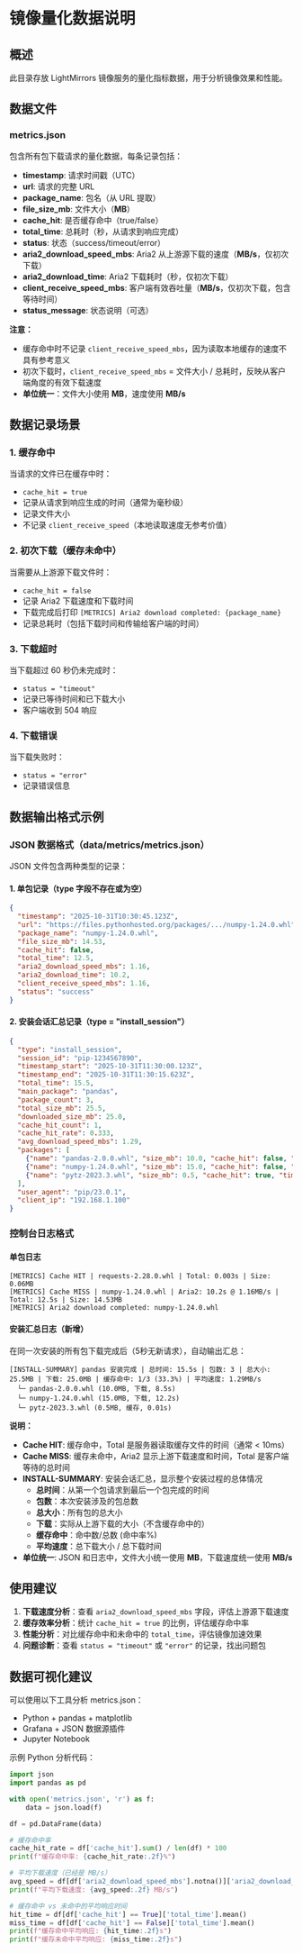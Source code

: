 # 镜像量化数据说明

## 概述

此目录存放 LightMirrors 镜像服务的量化指标数据，用于分析镜像效果和性能。

## 数据文件

### metrics.json

包含所有包下载请求的量化数据，每条记录包括：

- **timestamp**: 请求时间戳（UTC）
- **url**: 请求的完整 URL
- **package_name**: 包名（从 URL 提取）
- **file_size_mb**: 文件大小（**MB**）
- **cache_hit**: 是否缓存命中（true/false）
- **total_time**: 总耗时（秒，从请求到响应完成）
- **status**: 状态（success/timeout/error）
- **aria2_download_speed_mbs**: Aria2 从上游源下载的速度（**MB/s**，仅初次下载）
- **aria2_download_time**: Aria2 下载耗时（秒，仅初次下载）
- **client_receive_speed_mbs**: 客户端有效吞吐量（**MB/s**，仅初次下载，包含等待时间）
- **status_message**: 状态说明（可选）

**注意：** 
- 缓存命中时不记录 `client_receive_speed_mbs`，因为读取本地缓存的速度不具有参考意义
- 初次下载时，`client_receive_speed_mbs` = 文件大小 / 总耗时，反映从客户端角度的有效下载速度
- **单位统一**：文件大小使用 **MB**，速度使用 **MB/s**

## 数据记录场景

### 1. 缓存命中
当请求的文件已在缓存中时：
- `cache_hit = true`
- 记录从请求到响应生成的时间（通常为毫秒级）
- 记录文件大小
- 不记录 `client_receive_speed`（本地读取速度无参考价值）

### 2. 初次下载（缓存未命中）
当需要从上游源下载文件时：
- `cache_hit = false`
- 记录 Aria2 下载速度和下载时间
- 下载完成后打印 `[METRICS] Aria2 download completed: {package_name}`
- 记录总耗时（包括下载时间和传输给客户端的时间）

### 3. 下载超时
当下载超过 60 秒仍未完成时：
- `status = "timeout"`
- 记录已等待时间和已下载大小
- 客户端收到 504 响应

### 4. 下载错误
当下载失败时：
- `status = "error"`
- 记录错误信息

## 数据输出格式示例

### JSON 数据格式（data/metrics/metrics.json）

JSON 文件包含两种类型的记录：

#### 1. 单包记录（type 字段不存在或为空）

```json
{
  "timestamp": "2025-10-31T10:30:45.123Z",
  "url": "https://files.pythonhosted.org/packages/.../numpy-1.24.0.whl",
  "package_name": "numpy-1.24.0.whl",
  "file_size_mb": 14.53,
  "cache_hit": false,
  "total_time": 12.5,
  "aria2_download_speed_mbs": 1.16,
  "aria2_download_time": 10.2,
  "client_receive_speed_mbs": 1.16,
  "status": "success"
}
```

#### 2. 安装会话汇总记录（type = "install_session"）

```json
{
  "type": "install_session",
  "session_id": "pip-1234567890",
  "timestamp_start": "2025-10-31T11:30:00.123Z",
  "timestamp_end": "2025-10-31T11:30:15.623Z",
  "total_time": 15.5,
  "main_package": "pandas",
  "package_count": 3,
  "total_size_mb": 25.5,
  "downloaded_size_mb": 25.0,
  "cache_hit_count": 1,
  "cache_hit_rate": 0.333,
  "avg_download_speed_mbs": 1.29,
  "packages": [
    {"name": "pandas-2.0.0.whl", "size_mb": 10.0, "cache_hit": false, "time": 8.5},
    {"name": "numpy-1.24.0.whl", "size_mb": 15.0, "cache_hit": false, "time": 12.2},
    {"name": "pytz-2023.3.whl", "size_mb": 0.5, "cache_hit": true, "time": 0.01}
  ],
  "user_agent": "pip/23.0.1",
  "client_ip": "192.168.1.100"
}
```

### 控制台日志格式

#### 单包日志

```
[METRICS] Cache HIT | requests-2.28.0.whl | Total: 0.003s | Size: 0.06MB
[METRICS] Cache MISS | numpy-1.24.0.whl | Aria2: 10.2s @ 1.16MB/s | Total: 12.5s | Size: 14.53MB
[METRICS] Aria2 download completed: numpy-1.24.0.whl
```

#### 安装汇总日志（新增）

在同一次安装的所有包下载完成后（5秒无新请求），自动输出汇总：

```
[INSTALL-SUMMARY] pandas 安装完成 | 总时间: 15.5s | 包数: 3 | 总大小: 25.5MB | 下载: 25.0MB | 缓存命中: 1/3 (33.3%) | 平均速度: 1.29MB/s
  └─ pandas-2.0.0.whl (10.0MB, 下载, 8.5s)
  └─ numpy-1.24.0.whl (15.0MB, 下载, 12.2s)
  └─ pytz-2023.3.whl (0.5MB, 缓存, 0.01s)
```

**说明：**
- **Cache HIT**: 缓存命中，Total 是服务器读取缓存文件的时间（通常 < 10ms）
- **Cache MISS**: 缓存未命中，Aria2 显示上游下载速度和时间，Total 是客户端等待的总时间
- **INSTALL-SUMMARY**: 安装会话汇总，显示整个安装过程的总体情况
  - **总时间**：从第一个包请求到最后一个包完成的时间
  - **包数**：本次安装涉及的包总数
  - **总大小**：所有包的总大小
  - **下载**：实际从上游下载的大小（不含缓存命中的）
  - **缓存命中**：命中数/总数 (命中率%)
  - **平均速度**：总下载大小 / 总下载时间
- **单位统一**: JSON 和日志中，文件大小统一使用 **MB**，下载速度统一使用 **MB/s**

## 使用建议

1. **下载速度分析**：查看 `aria2_download_speed_mbs` 字段，评估上游源下载速度
2. **缓存效率分析**：统计 `cache_hit = true` 的比例，评估缓存命中率
3. **性能分析**：对比缓存命中和未命中的 `total_time`，评估镜像加速效果
4. **问题诊断**：查看 `status = "timeout"` 或 `"error"` 的记录，找出问题包

## 数据可视化建议

可以使用以下工具分析 metrics.json：
- Python + pandas + matplotlib
- Grafana + JSON 数据源插件
- Jupyter Notebook

示例 Python 分析代码：

```python
import json
import pandas as pd

with open('metrics.json', 'r') as f:
    data = json.load(f)

df = pd.DataFrame(data)

# 缓存命中率
cache_hit_rate = df['cache_hit'].sum() / len(df) * 100
print(f"缓存命中率: {cache_hit_rate:.2f}%")

# 平均下载速度（已经是 MB/s）
avg_speed = df[df['aria2_download_speed_mbs'].notna()]['aria2_download_speed_mbs'].mean()
print(f"平均下载速度: {avg_speed:.2f} MB/s")

# 缓存命中 vs 未命中的平均响应时间
hit_time = df[df['cache_hit'] == True]['total_time'].mean()
miss_time = df[df['cache_hit'] == False]['total_time'].mean()
print(f"缓存命中平均响应: {hit_time:.2f}s")
print(f"缓存未命中平均响应: {miss_time:.2f}s")
```

